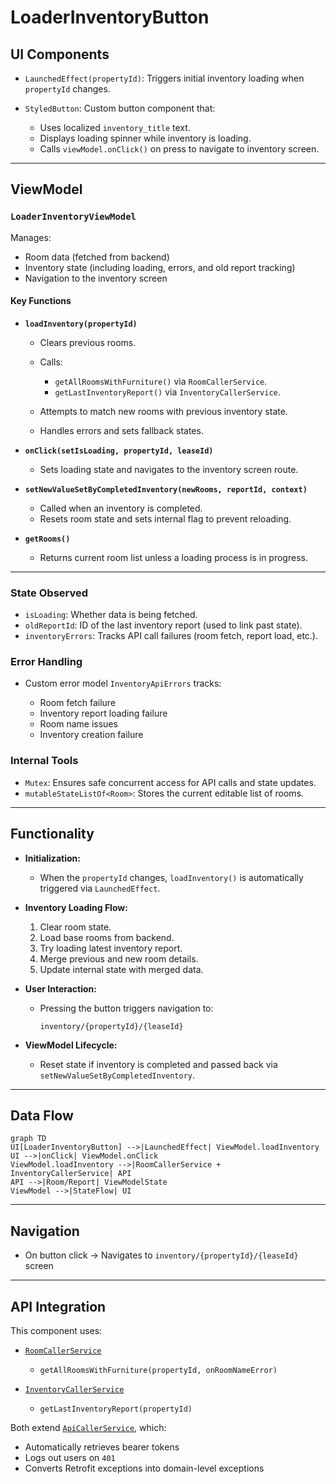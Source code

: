 # LoaderInventoryButton

## UI Components

* `LaunchedEffect(propertyId)`: Triggers initial inventory loading when `propertyId` changes.
* `StyledButton`: Custom button component that:

  * Uses localized `inventory_title` text.
  * Displays loading spinner while inventory is loading.
  * Calls `viewModel.onClick()` on press to navigate to inventory screen.

---

## ViewModel

### `LoaderInventoryViewModel`

Manages:

* Room data (fetched from backend)
* Inventory state (including loading, errors, and old report tracking)
* Navigation to the inventory screen

#### Key Functions

* **`loadInventory(propertyId)`**

  * Clears previous rooms.
  * Calls:

    * `getAllRoomsWithFurniture()` via `RoomCallerService`.
    * `getLastInventoryReport()` via `InventoryCallerService`.
  * Attempts to match new rooms with previous inventory state.
  * Handles errors and sets fallback states.

* **`onClick(setIsLoading, propertyId, leaseId)`**

  * Sets loading state and navigates to the inventory screen route.

* **`setNewValueSetByCompletedInventory(newRooms, reportId, context)`**

  * Called when an inventory is completed.
  * Resets room state and sets internal flag to prevent reloading.

* **`getRooms()`**

  * Returns current room list unless a loading process is in progress.

---

### State Observed

* `isLoading`: Whether data is being fetched.
* `oldReportId`: ID of the last inventory report (used to link past state).
* `inventoryErrors`: Tracks API call failures (room fetch, report load, etc.).

### Error Handling

* Custom error model `InventoryApiErrors` tracks:

  * Room fetch failure
  * Inventory report loading failure
  * Room name issues
  * Inventory creation failure

### Internal Tools

* `Mutex`: Ensures safe concurrent access for API calls and state updates.
* `mutableStateListOf<Room>`: Stores the current editable list of rooms.

---

## Functionality

* **Initialization:**

  * When the `propertyId` changes, `loadInventory()` is automatically triggered via `LaunchedEffect`.

* **Inventory Loading Flow:**

  1. Clear room state.
  2. Load base rooms from backend.
  3. Try loading latest inventory report.
  4. Merge previous and new room details.
  5. Update internal state with merged data.

* **User Interaction:**

  * Pressing the button triggers navigation to:

    ```
    inventory/{propertyId}/{leaseId}
    ```

* **ViewModel Lifecycle:**

  * Reset state if inventory is completed and passed back via `setNewValueSetByCompletedInventory`.

---

## Data Flow

```mermaid
graph TD
UI[LoaderInventoryButton] -->|LaunchedEffect| ViewModel.loadInventory
UI -->|onClick| ViewModel.onClick
ViewModel.loadInventory -->|RoomCallerService + InventoryCallerService| API
API -->|Room/Report| ViewModelState
ViewModel -->|StateFlow| UI
```

---

## Navigation

* On button click → Navigates to `inventory/{propertyId}/{leaseId}` screen

---

## API Integration

This component uses:

* [`RoomCallerService`](../../API/Api%20Callers/RoomCallerService.md)

  * `getAllRoomsWithFurniture(propertyId, onRoomNameError)`
* [`InventoryCallerService`](../../API/Api%20Callers/InventoryCallerService.md)

  * `getLastInventoryReport(propertyId)`

Both extend [`ApiCallerService`](../../API/Api%20Callers/ApiCallerService.md), which:

* Automatically retrieves bearer tokens
* Logs out users on `401`
* Converts Retrofit exceptions into domain-level exceptions

